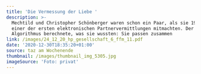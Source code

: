 ```yaml
---
title: 'Die Vermessung der Liebe '
description: >-
  Mechtild und Christopher Schönberger waren schon ein Paar, als sie 1967 bei
  einer der ersten elektronischen Partnervermittlungen mitmachten. Der
  Algorithmus berechnete, was sie wussten: Sie passen zusammen
link: /images/24_12_20_hp_gesellschaft_6_ffm_11.pdf
date: '2020-12-30T18:35:20+01:00'
source: taz am Wochenende
thumbnail: /images/thumbnail_img_5305.jpg
imageSource: 'Foto: privat'
---
```


